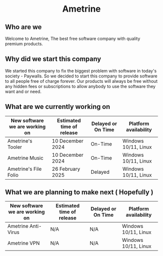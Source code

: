 <h1 align="center">Ametrine</h1>

## Who are we

Welcome to Ametrine, The best free software company with quality premium products.

## Why did we start this company

We started this company to fix the biggest problem with software in today's society - Paywalls.
So we decided to start this company to provide software to all people free of charge forever.
Our products will always be free without any hidden fees or subscriptions to allow anybody to
use the software they want and or need.


## What are we currently working on

| New software we are working on    | Estimated time of release | Delayed or On Time    | Platform availability |
| -------- | ------- | -------- | ------- |
| Ametrine's Tooler | 10 December 2024     | On-Time  | Windows 10/11, Linux |
| Ametrine Music   | 10 December 2024   | On-Time  | Windows 10/11, Linux |
| Ametrine's File Folio   | 26 February 2025   | Delayed | Windows 10/11, Linux |


## What we are planning to make next ( Hopefully )

| New software we are working on    | Estimated time of release | Delayed or On Time    | Platform availability |
| -------- | ------- | -------- | ------- |
| Ametrine Anti-Virus | N/A     | N/A  | Windows 10/11, Linux   |
| Ametrine VPN  | N/A   | N/A  | Windows 10/11, Linux  |
